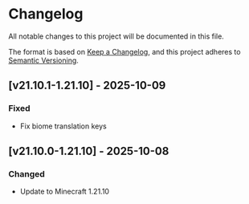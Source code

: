 # Changelog

All notable changes to this project will be documented in this file.

The format is based on [Keep a Changelog](https://keepachangelog.com/en/1.1.0/),
and this project adheres to [Semantic Versioning](https://semver.org/spec/v2.0.0.html).

## [v21.10.1-1.21.10] - 2025-10-09

### Fixed

- Fix biome translation keys

## [v21.10.0-1.21.10] - 2025-10-08

### Changed

- Update to Minecraft 1.21.10
